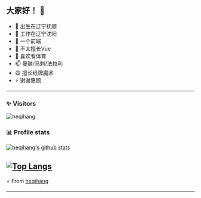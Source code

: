 ## 大家好！ 👋

<!-- <img align="right" src="https://github-readme-stats.vercel.app/api?username=heqihang&show_icons=true"> -->

- 🔭 出生在辽宁抚顺
- 🌱 工作在辽宁沈阳
- 👯 一个前端
- 🤔 不太擅长Vue
- 💬 喜欢看体育
- 📫 曼联/马刺/法拉利
- 😄 擅长纸牌魔术
- ⚡ 谢谢惠顾

---------------------------------------------------------------------------------------------------------------------------------------------------------------------------------

### ✨ Visitors 

<p align="left"> <img src="https://komarev.com/ghpvc/?username=heqihang" alt="heqihang" /> </p>

### 📊 Profile stats

[![heqihang's github stats](https://github-readme-stats.vercel.app/api?username=heqihang&show_icons=true&title_color=fff&icon_color=79ff97&text_color=9f9f9f&bg_color=151515)](https://github.com/heqihang/github-readme-stats)

[![Top Langs](https://github-readme-stats.vercel.app/api/top-langs/?username=heqihang&layout=compact&text_color=daf7dc&bg_color=151515)](https://github.com/heqihang/github-readme-stats)
---------------------------------------------------------------------------------------------------------------------------------------------------------------------------------

⭐️ From [heqihang](http://www.github.com/heqihang)

---------------------------------------------------------------------------------------------------------------------------------------------------------------------------------

